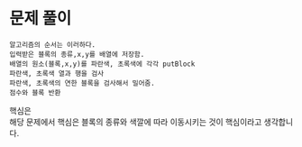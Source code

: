# 문제 풀이

```text
알고리즘의 순서는 이러하다.
입력받은 블록의 종류,x,y를 배열에 저장함.
배열의 원소(블록,x,y)를 파란색, 초록색에 각각 putBlock
파란색, 초록색 열과 행을 검사
파란색, 초록색의 연한 블록을 검사해서 밀어줌.
점수와 블록 반환
```

핵심은   
해당 문제에서 핵심은 블록의 종류와 색깔에 따라 이동시키는 것이 핵심이라고 생각합니다.

 